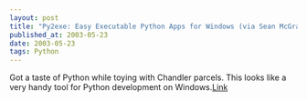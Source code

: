 ```yaml
---
layout: post
title: "Py2exe: Easy Executable Python Apps for Windows (via Sean McGrath)"
published_at: 2003-05-23
date: 2003-05-23
tags: Python
---
```


Got a taste of Python while toying with Chandler parcels. This looks like a very handy tool for Python development on Windows.[Link](http://py2exe.sourceforge.net/)  